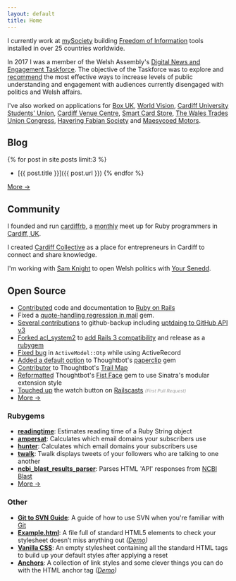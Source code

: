 ```yaml
---
layout: default
title: Home
---
```


I currently work at [mySociety](http://www.mysociety.org) building [Freedom of Information](https://www.mysociety.org/freedom-of-information/) tools installed in over 25 countries worldwide.

In 2017 I was a member of the Welsh Assembly's [Digital News and Engagement Taskforce](http://www.assembly.wales/en/abthome/about_us-commission_assembly_administration/Pages/Digital-News-and-Information-Taskforce.aspx). The objective of the Taskforce was to explore and [recommend](http://www.assembly.wales/SiteCollectionDocuments/Taskforce-Report-web-E.pdf) the most effective ways to increase levels of public understanding and engagement with audiences currently disengaged with politics and Welsh affairs.

I've also worked on applications for [Box UK](http://www.boxuk.com), [World Vision](http://www.worldvisionmicro.org), [Cardiff University Students' Union](http://cardiffstudents.com), [Cardiff Venue Centre](http://cardiffvenuecentre.com), [Smart Card Store](http://smartcardstore.co.uk), [The Wales Trades Union Congress](http://standupforabetterway.org), [Havering Fabian Society](http://haveringfabians.org.uk) and [Maesycoed Motors](http://maesycoedmotors.co.uk).

## Blog

{% for post in site.posts limit:3 %}
- [{{ post.title }}]({{ post.url }})
{% endfor %}

[More &rarr;](/blog)

## Community

I founded and run [cardiffrb](http://cardiffrb.com), a [monthly](http://lanyrd.com/profile/cardiffrb/future) meet up for Ruby programmers in [Cardiff, UK](http://goo.gl/maps/5VuC8).

I created [Cardiff Collective](http://collective.cardiffstart.com) as a place for entrepreneurs in Cardiff to connect and share knowledge.

I'm working with [Sam Knight](http://samknight.co.uk) to open Welsh politics with [Your Senedd](http://www.yoursenedd.com).

## Open Source

- [Contributed](http://contributors.rubyonrails.org/contributors/gareth-rees/commits) code and documentation to [Ruby on Rails](http://rubyonrails.org)
- Fixed a [quote-handling regression in mail](https://github.com/mikel/mail/pull/1023) gem.
- [Several contributions](https://github.com/ddollar/github-backup/commits?author=garethrees) to github-backup including [uptdaing to GitHub API v3](https://github.com/ddollar/github-backup/pull/8)
- [Forked acl_system2](https://github.com/boxuk/acl_system2) to [add Rails 3 compatibility](https://github.com/boxuk/acl_system2/pull/5) and release as a [rubygem](https://rubygems.org/gems/acl_system2)
- [Fixed bug](https://github.com/heapsource/active_model_otp/pull/27) in `ActiveModel::Otp` while using ActiveRecord
- [Added a default option](https://github.com/thoughtbot/paperclip/pull/1061) to Thoughtbot's [paperclip](https://github.com/thoughtbot/paperclip) gem
- [Contributor](https://github.com/thoughtbot/trail-map/graphs/contributors) to Thoughtbot's [Trail Map](https://github.com/thoughtbot/trail-map)
- [Reformatted](https://github.com/thoughtbot/fistface/pull/2) Thoughtbot's [Fist Face](https://github.com/thoughtbot/fistface) gem to use Sinatra's modular extension style
- [Touched up](https://github.com/ryanb/railscasts/pull/10) the watch button on [Railscasts](http://railscasts.com) <span style="color: #999; font-size: 0.75em; font-style: italic;">(First Pull Request)</span>
- [More &rarr;](https://github.com/garethrees?tab=contributions&period=monthly)

### Rubygems

- [**readingtime**](http://rubygems.org/gems/readingtime): Estimates reading time of a Ruby String object
- [**ampersat**](http://rubygems.org/gems/ampersat): Calculates which email domains your subscribers use
- [**hunter**](http://rubygems.org/gems/hunter): Calculates which email domains your subscribers use
- [**twalk**](http://rubygems.org/gems/twalk): Twalk displays tweets of your followers who are talking to one another
- [**ncbi_blast_results_parser**](https://rubygems.org/gems/ncbi_blast_results_parser): Parses HTML 'API' responses from [NCBI Blast](http://blast.ncbi.nlm.nih.gov/Blast.cgi)
- [More &rarr;](http://rubygems.org/profiles/garethrees) 

### Other

- [**Git to SVN Guide**](https://github.com/garethrees/git-to-svn-guide): A guide of how to use SVN when you're familiar with [Git](http://git-scm.org)
- [**Example.html**](http://github.com/garethrees/example.html): A file full of standard HTML5 elements to check your stylesheet doesn’t miss anything out _([Demo](http://garethrees.github.com/example.html))_
- [**Vanilla CSS**](http://github.com/garethrees/vanillacss): An empty stylesheet containing all the standard HTML tags to build up your default styles after applying a reset
- [**Anchors**](http://github.com/garethrees/anchors): A collection of link styles and some clever things you can do with the HTML anchor tag _([Demo](http://garethrees.github.com/anchors))_

